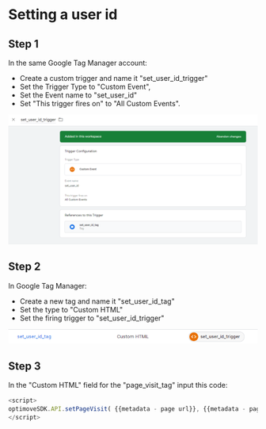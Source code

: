 # Setting a user id

## Step 1
In the same Google Tag Manager account: 
* Create a custom trigger and name it "set_user_id_trigger" 
* Set the Trigger Type to "Custom Event", 
* Set the Event name to "set_user_id" 
* Set "This trigger fires on" to "All Custom Events".

<p align="left"><img src="https://github.com/DannyMac180/Web-SDK-Integration-Guide/blob/master/Web-SDK-Basic-Code-Setup/images/set_user_id_trigger.png"></p>

## Step 2
In Google Tag Manager: 
* Create a new tag and name it "set_user_id_tag" 
* Set the type to "Custom HTML" 
* Set the firing trigger to "set_user_id_trigger"

<p align="left"><img src="https://github.com/DannyMac180/Web-SDK-Integration-Guide/blob/master/Web-SDK-Basic-Code-Setup/images/set_user_id_tag.png"></p>

## Step 3
In the "Custom HTML" field for the "page_visit_tag" input this code:

```javascript
<script>
optimoveSDK.API.setPageVisit( {{metadata - page url}}, {{metadata - page title}}, {{metadata - page category}} );
</script>
```
